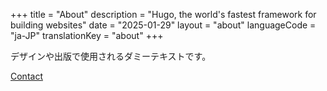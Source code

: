 +++
title = "About"
description = "Hugo, the world's fastest framework for building websites"
date = "2025-01-29"
layout = "about"
languageCode = "ja-JP"
translationKey = "about"
+++

デザインや出版で使用されるダミーテキストです。

<a href="https://contact.eunkwangchoi.com/ja" target="_blank" onclick="var width = 1200; var height = 800; var left = (screen.width - width) / 2; var top = (screen.height - height) / 2; if (screen.width > 768) { window.open(this.href, '_blank', 'width=' + width + ',height=' + height + ',top=' + top + ',left=' + left); } else { window.open(this.href, '_blank'); } return false;">
    Contact
</a>